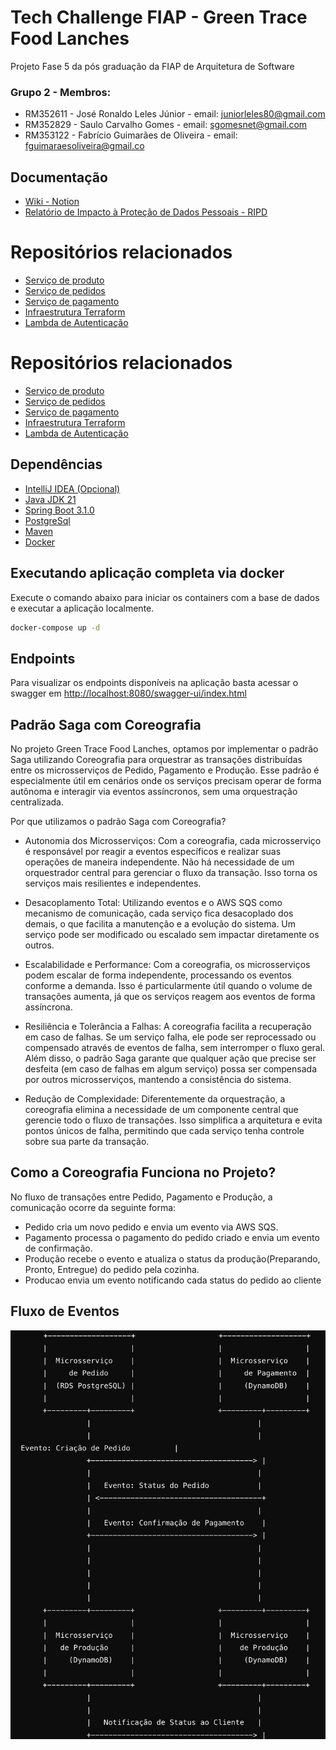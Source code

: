 # Tech Challenge FIAP - Green Trace Food Lanches
Projeto Fase 5 da pós graduação da FIAP de Arquitetura de Software

### Grupo 2 - Membros:
* RM352611 - José Ronaldo Leles Júnior - email: juniorleles80@gmail.com
* RM352829 - Saulo Carvalho Gomes - email: sgomesnet@gmail.com
* RM353122 - Fabrício Guimarães de Oliveira - email: fguimaraesoliveira@gmail.co


## Documentação
* [Wiki - Notion](https://grupo2-techchallenge.notion.site/fda6d866c084429fb7257c1ffc9f12d6?v=703211fd8fc34d9d8b0e2b4da5c3415e)
* [Relatório de Impacto à Proteção de Dados Pessoais - RIPD](https://github.com/FabricioGuimaraesOliveira/fiap-techchallange/blob/main/RIPD.pdf)

# Repositórios relacionados
* [Serviço de produto](https://github.com/FabricioGuimaraesOliveira/fiap-producao)
* [Serviço de pedidos](https://github.com/FabricioGuimaraesOliveira/fiap-techchallange)
* [Serviço de pagamento](https://github.com/FabricioGuimaraesOliveira/fiap-pagamento)
* [Infraestrutura Terraform](https://github.com/FabricioGuimaraesOliveira/fiap-terraform)
* [Lambda de Autenticação](https://github.com/FabricioGuimaraesOliveira/fiap-authentication-lambda)

# Repositórios relacionados
* [Serviço de produto](https://github.com/FabricioGuimaraesOliveira/fiap-producao)
* [Serviço de pedidos](https://github.com/FabricioGuimaraesOliveira/fiap-techchallange)
* [Serviço de pagamento](https://github.com/FabricioGuimaraesOliveira/fiap-pagamento)
* [Infraestrutura Terraform](https://github.com/FabricioGuimaraesOliveira/fiap-terraform)
* [Lambda de Autenticação](https://github.com/FabricioGuimaraesOliveira/fiap-authentication-lambda)

## Dependências
* [IntelliJ IDEA (Opcional)](https://www.jetbrains.com/idea/download/#section=windows)
* [Java JDK 21](https://www.oracle.com/java/technologies/javase/jdk21-archive-downloads.html)
* [Spring Boot 3.1.0](https://spring.io/projects/spring-boot)
* [PostgreSql](https://www.postgresql.org/download/)
* [Maven](https://maven.apache.org/)
* [Docker](https://www.docker.com/)


## Executando aplicação completa via docker

Execute o comando abaixo para iniciar os containers com a base de dados e executar a aplicação localmente.

```bash
docker-compose up -d
```

## Endpoints
Para visualizar os endpoints disponíveis na aplicação basta acessar o swagger em [http://localhost:8080/swagger-ui/index.html](http://localhost:8080/swagger-ui/index.html)

## Padrão Saga com Coreografia
No projeto Green Trace Food Lanches, optamos por implementar o padrão Saga utilizando Coreografia para orquestrar as transações distribuídas entre os microsserviços de Pedido, Pagamento e Produção. 
Esse padrão é especialmente útil em cenários onde os serviços precisam operar de forma autônoma e interagir via eventos assíncronos, sem uma orquestração centralizada.

Por que utilizamos o padrão Saga com Coreografia?
* Autonomia dos Microsserviços: Com a coreografia, cada microsserviço é responsável por reagir a eventos específicos e realizar suas operações de maneira independente. Não há necessidade de um orquestrador central para gerenciar o fluxo da transação. Isso torna os serviços mais resilientes e independentes.

* Desacoplamento Total: Utilizando eventos e o AWS SQS como mecanismo de comunicação, cada serviço fica desacoplado dos demais, o que facilita a manutenção e a evolução do sistema. Um serviço pode ser modificado ou escalado sem impactar diretamente os outros.

* Escalabilidade e Performance: Com a coreografia, os microsserviços podem escalar de forma independente, processando os eventos conforme a demanda. Isso é particularmente útil quando o volume de transações aumenta, já que os serviços reagem aos eventos de forma assíncrona.

* Resiliência e Tolerância a Falhas: A coreografia facilita a recuperação em caso de falhas. Se um serviço falha, ele pode ser reprocessado ou compensado através de eventos de falha, sem interromper o fluxo geral. Além disso, o padrão Saga garante que qualquer ação que precise ser desfeita (em caso de falhas em algum serviço) possa ser compensada por outros microsserviços, mantendo a consistência do sistema.

* Redução de Complexidade: Diferentemente da orquestração, a coreografia elimina a necessidade de um componente central que gerencie todo o fluxo de transações. Isso simplifica a arquitetura e evita pontos únicos de falha, permitindo que cada serviço tenha controle sobre sua parte da transação.

## Como a Coreografia Funciona no Projeto?
No fluxo de transações entre Pedido, Pagamento e Produção, a comunicação ocorre da seguinte forma:

* Pedido cria um novo pedido e envia um evento via AWS SQS.
* Pagamento processa o pagamento do pedido criado e envia um evento de confirmação.
* Produção recebe o evento e atualiza o status da produção(Preparando, Pronto, Entregue) do pedido pela cozinha.
* Producao envia um evento notificando cada status do pedido ao cliente

## Fluxo de Eventos
![img.png](fluxo_evento.png)
